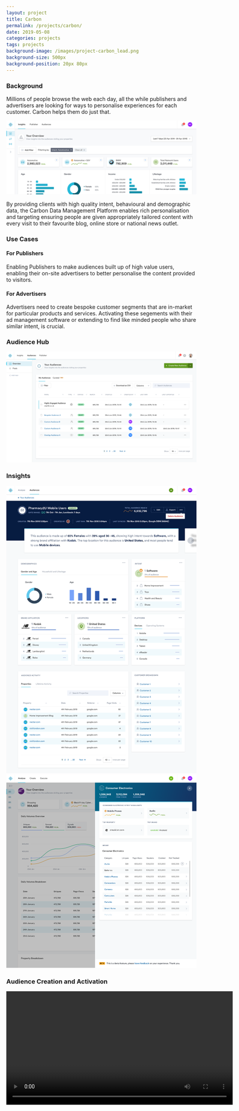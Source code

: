 ```yaml
---
layout: project
title: Carbon
permalink: /projects/carbon/
date: 2019-05-08
categories: projects
tags: projects
background-image: /images/project-carbon_lead.png
background-size: 500px
background-position: 20px 80px
---
```


### Background

Millions of people browse the web each day, all the while publishers and advertisers are looking for ways to personalise experiences for each customer. Carbon helps them do just that.

![alt](/images/project-carbon-insights.jpg)

By providing clients with high quality intent, behavioural and demographic data, the Carbon Data Management Platform enables rich personalisation and targeting ensuring people are given appropriately tailored content with every visit to their favourite blog, online store or national news outlet.


### Use Cases

#### For Publishers

Enabling Publishers to make audiences built up of high value users, enabling their on-site advertisers to better personalise the content provided to visitors.


#### For Advertisers

Advertisers need to create bespoke customer segments that are in-market for particular products and services. Activating these segements with their ad management software or extending to find like minded people who share similar intent, is crucial.


### Audience Hub

![alt](/images/carbon_audiences.png)


### Insights

![](/images/carbon_auidience_cohort.png)
![](/images/carbon_taxonomy_drawer.png)

### Audience Creation and Activation

<video controls width="600">
   	
   	<source src="/videos/carbon-audience-query.mp4"
            type="video/mp4">

    Sorry, your browser doesn't support embedded videos.
    
</video>
